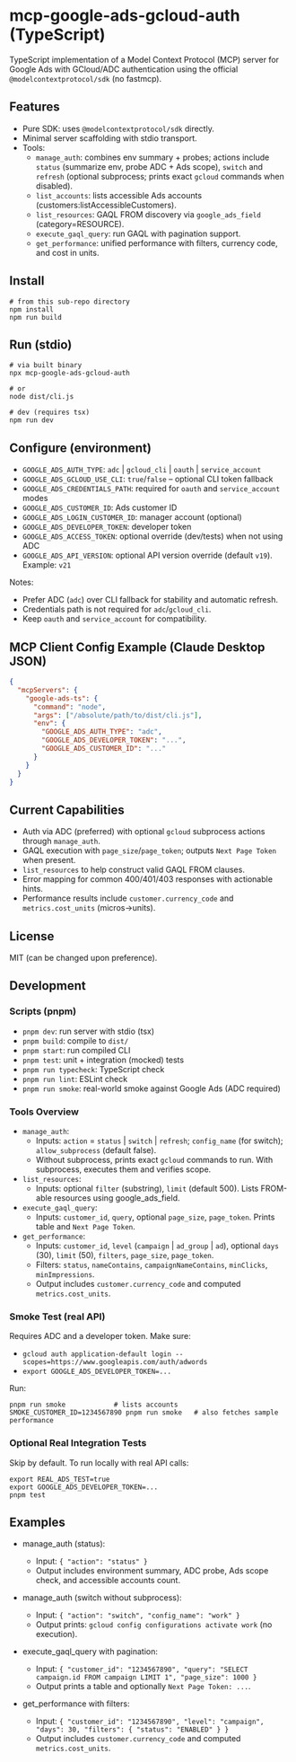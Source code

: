 # mcp-google-ads-gcloud-auth (TypeScript)

TypeScript implementation of a Model Context Protocol (MCP) server for Google Ads with GCloud/ADC authentication using the official `@modelcontextprotocol/sdk` (no fastmcp).

## Features
- Pure SDK: uses `@modelcontextprotocol/sdk` directly.
- Minimal server scaffolding with stdio transport.
- Tools:
  - `manage_auth`: combines env summary + probes; actions include `status` (summarize env, probe ADC + Ads scope), `switch` and `refresh` (optional subprocess; prints exact `gcloud` commands when disabled).
  - `list_accounts`: lists accessible Ads accounts (customers:listAccessibleCustomers).
  - `list_resources`: GAQL FROM discovery via `google_ads_field` (category=RESOURCE).
  - `execute_gaql_query`: run GAQL with pagination support.
  - `get_performance`: unified performance with filters, currency code, and cost in units.

## Install
```
# from this sub-repo directory
npm install
npm run build
```

## Run (stdio)
```
# via built binary
npx mcp-google-ads-gcloud-auth

# or
node dist/cli.js

# dev (requires tsx)
npm run dev
```

## Configure (environment)
- `GOOGLE_ADS_AUTH_TYPE`: `adc` | `gcloud_cli` | `oauth` | `service_account`
- `GOOGLE_ADS_GCLOUD_USE_CLI`: `true`/`false` – optional CLI token fallback
- `GOOGLE_ADS_CREDENTIALS_PATH`: required for `oauth` and `service_account` modes
- `GOOGLE_ADS_CUSTOMER_ID`: Ads customer ID
- `GOOGLE_ADS_LOGIN_CUSTOMER_ID`: manager account (optional)
- `GOOGLE_ADS_DEVELOPER_TOKEN`: developer token
 - `GOOGLE_ADS_ACCESS_TOKEN`: optional override (dev/tests) when not using ADC
 - `GOOGLE_ADS_API_VERSION`: optional API version override (default `v19`). Example: `v21`

Notes:
- Prefer ADC (`adc`) over CLI fallback for stability and automatic refresh.
- Credentials path is not required for `adc`/`gcloud_cli`.
- Keep `oauth` and `service_account` for compatibility.

## MCP Client Config Example (Claude Desktop JSON)
```json
{
  "mcpServers": {
    "google-ads-ts": {
      "command": "node",
      "args": ["/absolute/path/to/dist/cli.js"],
      "env": {
        "GOOGLE_ADS_AUTH_TYPE": "adc",
        "GOOGLE_ADS_DEVELOPER_TOKEN": "...",
        "GOOGLE_ADS_CUSTOMER_ID": "..."
      }
    }
  }
}
```

## Current Capabilities
- Auth via ADC (preferred) with optional `gcloud` subprocess actions through `manage_auth`.
- GAQL execution with `page_size`/`page_token`; outputs `Next Page Token` when present.
- `list_resources` to help construct valid GAQL FROM clauses.
- Error mapping for common 400/401/403 responses with actionable hints.
- Performance results include `customer.currency_code` and `metrics.cost_units` (micros→units).

## License
MIT (can be changed upon preference).

## Development

### Scripts (pnpm)
- `pnpm dev`: run server with stdio (tsx)
- `pnpm build`: compile to `dist/`
- `pnpm start`: run compiled CLI
- `pnpm test`: unit + integration (mocked) tests
- `pnpm run typecheck`: TypeScript check
- `pnpm run lint`: ESLint check
- `pnpm run smoke`: real-world smoke against Google Ads (ADC required)

### Tools Overview
- `manage_auth`:
  - Inputs: `action` = `status` | `switch` | `refresh`; `config_name` (for switch); `allow_subprocess` (default false).
  - Without subprocess, prints exact `gcloud` commands to run. With subprocess, executes them and verifies scope.
- `list_resources`:
  - Inputs: optional `filter` (substring), `limit` (default 500). Lists FROM-able resources using google_ads_field.
- `execute_gaql_query`:
  - Inputs: `customer_id`, `query`, optional `page_size`, `page_token`. Prints table and `Next Page Token`.
- `get_performance`:
  - Inputs: `customer_id`, `level` (`campaign` | `ad_group` | `ad`), optional `days` (30), `limit` (50), `filters`, `page_size`, `page_token`.
  - Filters: `status`, `nameContains`, `campaignNameContains`, `minClicks`, `minImpressions`.
  - Output includes `customer.currency_code` and computed `metrics.cost_units`.

### Smoke Test (real API)
Requires ADC and a developer token. Make sure:
- `gcloud auth application-default login --scopes=https://www.googleapis.com/auth/adwords`
- `export GOOGLE_ADS_DEVELOPER_TOKEN=...`

Run:
```
pnpm run smoke            # lists accounts
SMOKE_CUSTOMER_ID=1234567890 pnpm run smoke   # also fetches sample performance
```

### Optional Real Integration Tests
Skip by default. To run locally with real API calls:
```
export REAL_ADS_TEST=true
export GOOGLE_ADS_DEVELOPER_TOKEN=...
pnpm test
```

## Examples

- manage_auth (status):
  - Input: `{ "action": "status" }`
  - Output includes environment summary, ADC probe, Ads scope check, and accessible accounts count.

- manage_auth (switch without subprocess):
  - Input: `{ "action": "switch", "config_name": "work" }`
  - Output prints: `gcloud config configurations activate work` (no execution).

- execute_gaql_query with pagination:
  - Input: `{ "customer_id": "1234567890", "query": "SELECT campaign.id FROM campaign LIMIT 1", "page_size": 1000 }`
  - Output prints a table and optionally `Next Page Token: ...`.

- get_performance with filters:
  - Input: `{ "customer_id": "1234567890", "level": "campaign", "days": 30, "filters": { "status": "ENABLED" } }`
  - Output includes `customer.currency_code` and computed `metrics.cost_units`.
